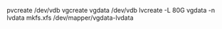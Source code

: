 pvcreate /dev/vdb
vgcreate vgdata /dev/vdb
lvcreate -L 80G vgdata -n lvdata
mkfs.xfs /dev/mapper/vgdata-lvdata
